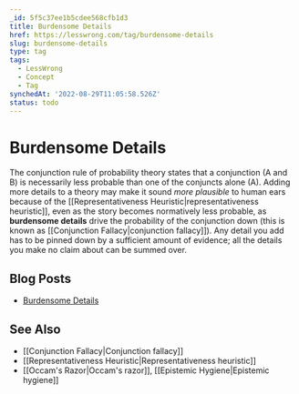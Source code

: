 ```yaml
---
_id: 5f5c37ee1b5cdee568cfb1d3
title: Burdensome Details
href: https://lesswrong.com/tag/burdensome-details
slug: burdensome-details
type: tag
tags:
  - LessWrong
  - Concept
  - Tag
synchedAt: '2022-08-29T11:05:58.526Z'
status: todo
---
```


# Burdensome Details

The conjunction rule of probability theory states that a conjunction (A and B) is necessarily less probable than one of the conjuncts alone (A). Adding more details to a theory may make it sound *more plausible* to human ears because of the [[Representativeness Heuristic|representativeness heuristic]], even as the story becomes normatively less probable, as **burdensome details** drive the probability of the conjunction down (this is known as [[Conjunction Fallacy|conjunction fallacy]]). Any detail you add has to be pinned down by a sufficient amount of evidence; all the details you make no claim about can be summed over.

## Blog Posts

- [Burdensome Details](http://lesswrong.com/lw/jk/burdensome_details/)

## See Also

- [[Conjunction Fallacy|Conjunction fallacy]]
- [[Representativeness Heuristic|Representativeness heuristic]]
- [[Occam's Razor|Occam's razor]], [[Epistemic Hygiene|Epistemic hygiene]]
